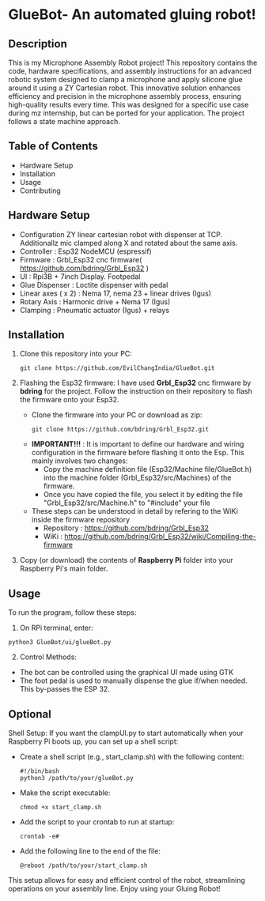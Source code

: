 # GlueBot- An automated gluing robot!

## Description
This is my Microphone Assembly Robot project! This repository contains the code, hardware specifications, and assembly instructions for an advanced robotic system designed to clamp a microphone and apply silicone glue around it using a ZY Cartesian robot. This innovative solution enhances efficiency and precision in the microphone assembly process, ensuring high-quality results every time. This was designed for a specific use case during mz internship, but can be ported for your application.
The project follows a state machine approach.

## Table of Contents
- Hardware Setup
- Installation
- Usage
- Contributing

## Hardware Setup
- Configuration ZY linear cartesian robot with dispenser at TCP. Additionallz mic clamped along X and rotated about the same axis.
- Controller : Esp32 NodeMCU (espressif)
- Firmware : Grbl_Esp32 cnc firmware( https://github.com/bdring/Grbl_Esp32 )
- UI : Rpi3B + 7inch Display. Footpedal
- Glue Dispenser : Loctite dispenser with pedal
- Linear axes ( x 2) : Nema 17, nema 23 + linear drives (Igus)
- Rotary Axis : Harmonic drive + Nema 17  (Igus)
- Clamping : Pneumatic actuator (Igus) + relays

## Installation
1. Clone this repository into your PC:
   ```
   git clone https://github.com/EvilChangIndia/GlueBot.git
   ```
2. Flashing the Esp32 firmware:
   I have used **Grbl_Esp32** cnc firmware by **bdring** for the project. Follow the instruction on their repository to flash the firmware onto your Esp32.
   - Clone the firmware into your PC or download as zip:
     ```
     git clone https://github.com/bdring/Grbl_Esp32.git
     ```
   - **IMPORTANT!!!** : It is important to define our hardware and wiring configuration in the firmware before flashing it onto the Esp.
     This mainly involves two changes:
     - Copy the machine definition file (Esp32/Machine file/GlueBot.h) into the machine folder (Grbl_Esp32/src/Machines) of the firmware.
     - Once you have copied the file, you select it by editing the file "Grbl_Esp32/src/Machine.h" to "#include" your file
   - These steps can be understood in detail by refering to the WiKi inside the firmware repository
     - Repository : https://github.com/bdring/Grbl_Esp32
     - WiKi : https://github.com/bdring/Grbl_Esp32/wiki/Compiling-the-firmware

3. Copy (or download) the contents of **Raspberry Pi** folder into your Raspberry Pi's main folder.


## Usage
To run the program, follow these steps:

1. On RPi terminal, enter:
  ```
  python3 GlueBot/ui/glueBot.py
  ```
2. Control Methods:
- The bot can be controlled using the graphical UI made using GTK
- The foot pedal is used to manually dispense the glue if/when needed. This by-passes the ESP 32.

## **Optional**
   Shell Setup:
   If you want the clampUI.py to start automatically when your Raspberry Pi boots up, you can set up a shell script:
   -  Create a shell script (e.g., start_clamp.sh) with the following content:
      ```
      #!/bin/bash
      python3 /path/to/your/glueBot.py
      ```
   - Make the script executable:
     ```
     chmod +x start_clamp.sh
     ```
   - Add the script to your crontab to run at startup:
     ```
     crontab -e#
     ```
   - Add the following line to the end of the file:
     ```
     @reboot /path/to/your/start_clamp.sh
     ```
   

This setup allows for easy and efficient control of the robot, streamlining operations on your assembly line. Enjoy using your Gluing Robot!
